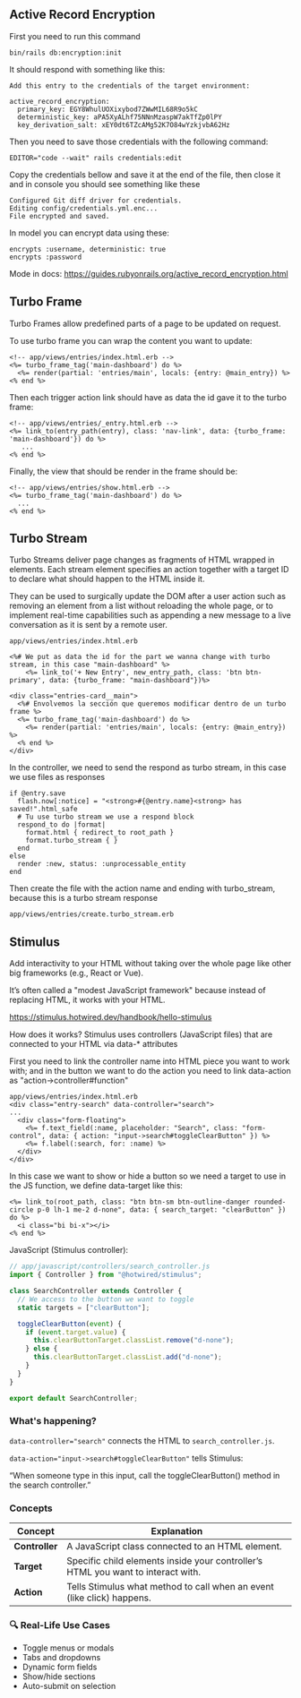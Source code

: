 ## Active Record Encryption

First you need to run this command

```
bin/rails db:encryption:init
```

It should respond with something like this:

```
Add this entry to the credentials of the target environment:

active_record_encryption:
  primary_key: EGY8WhulUOXixybod7ZWwMIL68R9o5kC
  deterministic_key: aPA5XyALhf75NNnMzaspW7akTfZp0lPY
  key_derivation_salt: xEY0dt6TZcAMg52K7O84wYzkjvbA62Hz
```

Then you need to save those credentials with the following command:

```
EDITOR="code --wait" rails credentials:edit
```

Copy the credentials bellow and save it at the end of the file, then close it and in console you should see something like these

```
Configured Git diff driver for credentials.
Editing config/credentials.yml.enc...
File encrypted and saved.
```

In model you can encrypt data using these:

```
encrypts :username, deterministic: true
encrypts :password
```

Mode in docs: https://guides.rubyonrails.org/active_record_encryption.html

## Turbo Frame

Turbo Frames allow predefined parts of a page to be updated on request.

To use turbo frame you can wrap the content you want to update:

```erb
<!-- app/views/entries/index.html.erb -->
<%= turbo_frame_tag('main-dashboard') do %>
  <%= render(partial: 'entries/main', locals: {entry: @main_entry}) %>
<% end %>
```

Then each trigger action link should have as data the id gave it to the turbo frame:

```erb
<!-- app/views/entries/_entry.html.erb -->
<%= link_to(entry_path(entry), class: 'nav-link', data: {turbo_frame: 'main-dashboard'}) do %>
   ...
<% end %>
```

Finally, the view that should be render in the frame should be:

```erb
<!-- app/views/entries/show.html.erb -->
<%= turbo_frame_tag('main-dashboard') do %>
  ...
<% end %>
```

## Turbo Stream

Turbo Streams deliver page changes as fragments of HTML wrapped in <turbo-stream> elements. Each stream element specifies an action together with a target ID to declare what should happen to the HTML inside it.

They can be used to surgically update the DOM after a user action such as removing an element from a list without reloading the whole page, or to implement real-time capabilities such as appending a new message to a live conversation as it is sent by a remote user.

```erb
app/views/entries/index.html.erb

<%# We put as data the id for the part we wanna change with turbo stream, in this case "main-dashboard" %>
    <%= link_to('+ New Entry', new_entry_path, class: 'btn btn-primary', data: {turbo_frame: "main-dashboard"})%>

<div class="entries-card__main">
  <%# Envolvemos la sección que queremos modificar dentro de un turbo frame %>
  <%= turbo_frame_tag('main-dashboard') do %>
    <%= render(partial: 'entries/main', locals: {entry: @main_entry}) %>
  <% end %>
</div>
```

In the controller, we need to send the respond as turbo stream, in this case we use files as responses

```erb
if @entry.save
  flash.now[:notice] = "<strong>#{@entry.name}<strong> has saved!".html_safe
  # Tu use turbo stream we use a respond block
  respond_to do |format|
    format.html { redirect_to root_path }
    format.turbo_stream { }
  end
else
  render :new, status: :unprocessable_entity
end
```

Then create the file with the action name and ending with turbo_stream, because this is a turbo stream response

```erb
app/views/entries/create.turbo_stream.erb
```

## Stimulus

Add interactivity to your HTML without taking over the whole page like other big frameworks (e.g., React or Vue).

It’s often called a "modest JavaScript framework" because instead of replacing HTML, it works with your HTML.

https://stimulus.hotwired.dev/handbook/hello-stimulus

How does it works?
Stimulus uses controllers (JavaScript files) that are connected to your HTML via data-\* attributes

First you need to link the controller name into HTML piece you want to work with; and in the button we want to do the action you need to link data-action as "action->controller#function"

```erb
app/views/entries/index.html.erb
<div class="entry-search" data-controller="search">
...
  <div class="form-floating">
    <%= f.text_field(:name, placeholder: "Search", class: "form-control", data: { action: "input->search#toggleClearButton" }) %>
    <%= f.label(:search, for: :name) %>
  </div>
</div>
```

In this case we want to show or hide a button so we need a target to use in the JS function, we define data-target like this:

```erb
<%= link_to(root_path, class: "btn btn-sm btn-outline-danger rounded-circle p-0 lh-1 me-2 d-none", data: { search_target: "clearButton" }) do %>
  <i class="bi bi-x"></i>
<% end %>
```

JavaScript (Stimulus controller):

```js
// app/javascript/controllers/search_controller.js
import { Controller } from "@hotwired/stimulus";

class SearchController extends Controller {
  // We access to the button we want to toggle
  static targets = ["clearButton"];

  toggleClearButton(event) {
    if (event.target.value) {
      this.clearButtonTarget.classList.remove("d-none");
    } else {
      this.clearButtonTarget.classList.add("d-none");
    }
  }
}

export default SearchController;
```

### What's happening?

`data-controller="search"` connects the HTML to `search_controller.js`.

`data-action="input->search#toggleClearButton"` tells Stimulus:

“When someone type in this input, call the toggleClearButton() method in the search controller.”

### Concepts

| Concept        | Explanation                                                                      |
| -------------- | -------------------------------------------------------------------------------- |
| **Controller** | A JavaScript class connected to an HTML element.                                 |
| **Target**     | Specific child elements inside your controller’s HTML you want to interact with. |
| **Action**     | Tells Stimulus what method to call when an event (like click) happens.           |

### 🔍 Real-Life Use Cases

- Toggle menus or modals
- Tabs and dropdowns
- Dynamic form fields
- Show/hide sections
- Auto-submit on selection
